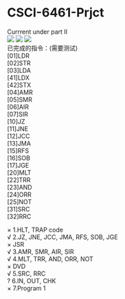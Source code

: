 # CSCI-6461-Prjct
Currrent under part II<br>
<a target="_blank" href=""><img src="https://img.shields.io/jenkins/s/https/jenkins.qa.ubuntu.com/view/Precise/view/All%20Precise/job/precise-desktop-amd64_default.svg"></a>
<a target="_blank" href=""><img src="https://img.shields.io/badge/Status-Need%20help-red.svg"></a>
<a target="_blank" href=""><img src="https://img.shields.io/badge/Coverage-15%25-yellow.svg"></a><br>
已完成的指令：(需要测试)<br>
[01]LDR<br>
[02]STR<br>
[03]LDA<br>
[41]LDX<br>
[42]STX<br>
[04]AMR<br>
[05]SMR<br>
[06]AIR<br>
[07]SIR<br>
[10]JZ<br>
[11]JNE<br>
[12]JCC<br>
[13]JMA<br>
[15]RFS<br>
[16]SOB<br>
[17]JGE<br>
[20]MLT<br>
[22]TRR<br>
[23]AND<br>
[24]ORR<br>
[25]NOT<br>
[31]SRC<br>
[32]RRC<br>

× 1.HLT, TRAP code<br>
√ 2.JZ, JNE, JCC, JMA, RFS, SOB, JGE<br>
× JSR<br>
√ 3.AMR, SMR, AIR, SIR<br>
√ 4.MLT, TRR, AND, ORR, NOT<br>
× DVD<br>
√ 5.SRC, RRC<br>
? 6.IN, OUT, CHK<br>
× 7.Program 1<br>

